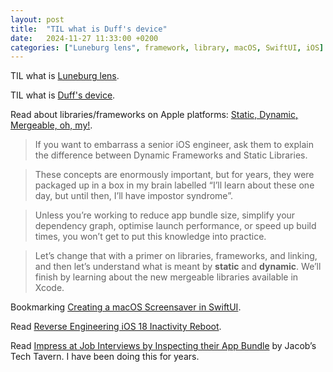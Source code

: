 ```yaml
---
layout: post
title:  "TIL what is Duff's device"
date:   2024-11-27 11:33:00 +0200
categories: ["Luneburg lens", framework, library, macOS, SwiftUI, iOS]
---
```

TIL what is [Luneburg lens](https://en.wikipedia.org/wiki/Luneburg_lens).

TIL what is [Duff's device](https://en.wikipedia.org/wiki/Duff%27s_device).

Read about libraries/frameworks on Apple platforms: [Static, Dynamic, Mergeable, oh, my!](https://blog.jacobstechtavern.com/p/static-dynamic-mergeable-oh-my).

> If you want to embarrass a senior iOS engineer, ask them to explain the difference between Dynamic Frameworks and Static Libraries.

> These concepts are enormously important, but for years, they were packaged up in a box in my brain labelled “I’ll learn about these one day, but until then, I’ll have impostor syndrome”.

> Unless you’re working to reduce app bundle size, simplify your dependency graph, optimise launch performance, or speed up build times, you won’t get to put this knowledge into practice.

> Let’s change that with a primer on libraries, frameworks, and linking, and then let’s understand what is meant by **static** and **dynamic**. We’ll finish by learning about the new mergeable libraries available in Xcode.

Bookmarking [Creating a macOS Screensaver in SwiftUI](https://digitalbunker.dev/creating-a-macos-screensaver-in-swiftui/).

Read [Reverse Engineering iOS 18 Inactivity Reboot](https://naehrdine.blogspot.com/2024/11/reverse-engineering-ios-18-inactivity.html).

Read [Impress at Job Interviews by Inspecting their App Bundle](https://blog.jacobstechtavern.com/p/impress-at-job-interviews-by-decompiling) by Jacob’s Tech Tavern. I have been doing this for years.
